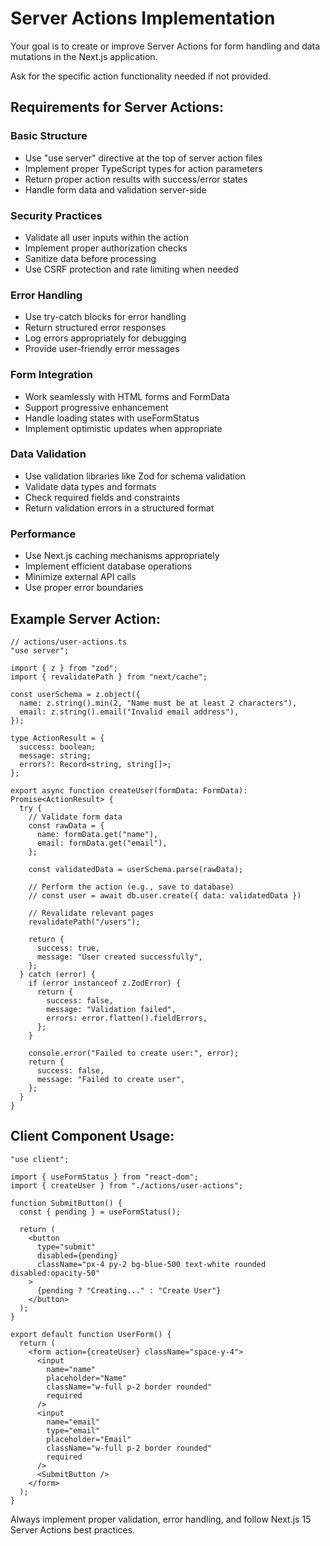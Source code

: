 # Server Actions Implementation

Your goal is to create or improve Server Actions for form handling and data mutations in the Next.js application.

Ask for the specific action functionality needed if not provided.

## Requirements for Server Actions:

### Basic Structure

- Use "use server" directive at the top of server action files
- Implement proper TypeScript types for action parameters
- Return proper action results with success/error states
- Handle form data and validation server-side

### Security Practices

- Validate all user inputs within the action
- Implement proper authorization checks
- Sanitize data before processing
- Use CSRF protection and rate limiting when needed

### Error Handling

- Use try-catch blocks for error handling
- Return structured error responses
- Log errors appropriately for debugging
- Provide user-friendly error messages

### Form Integration

- Work seamlessly with HTML forms and FormData
- Support progressive enhancement
- Handle loading states with useFormStatus
- Implement optimistic updates when appropriate

### Data Validation

- Use validation libraries like Zod for schema validation
- Validate data types and formats
- Check required fields and constraints
- Return validation errors in a structured format

### Performance

- Use Next.js caching mechanisms appropriately
- Implement efficient database operations
- Minimize external API calls
- Use proper error boundaries

## Example Server Action:

```tsx
// actions/user-actions.ts
"use server";

import { z } from "zod";
import { revalidatePath } from "next/cache";

const userSchema = z.object({
  name: z.string().min(2, "Name must be at least 2 characters"),
  email: z.string().email("Invalid email address"),
});

type ActionResult = {
  success: boolean;
  message: string;
  errors?: Record<string, string[]>;
};

export async function createUser(formData: FormData): Promise<ActionResult> {
  try {
    // Validate form data
    const rawData = {
      name: formData.get("name"),
      email: formData.get("email"),
    };

    const validatedData = userSchema.parse(rawData);

    // Perform the action (e.g., save to database)
    // const user = await db.user.create({ data: validatedData })

    // Revalidate relevant pages
    revalidatePath("/users");

    return {
      success: true,
      message: "User created successfully",
    };
  } catch (error) {
    if (error instanceof z.ZodError) {
      return {
        success: false,
        message: "Validation failed",
        errors: error.flatten().fieldErrors,
      };
    }

    console.error("Failed to create user:", error);
    return {
      success: false,
      message: "Failed to create user",
    };
  }
}
```

## Client Component Usage:

```tsx
"use client";

import { useFormStatus } from "react-dom";
import { createUser } from "./actions/user-actions";

function SubmitButton() {
  const { pending } = useFormStatus();

  return (
    <button
      type="submit"
      disabled={pending}
      className="px-4 py-2 bg-blue-500 text-white rounded disabled:opacity-50"
    >
      {pending ? "Creating..." : "Create User"}
    </button>
  );
}

export default function UserForm() {
  return (
    <form action={createUser} className="space-y-4">
      <input
        name="name"
        placeholder="Name"
        className="w-full p-2 border rounded"
        required
      />
      <input
        name="email"
        type="email"
        placeholder="Email"
        className="w-full p-2 border rounded"
        required
      />
      <SubmitButton />
    </form>
  );
}
```

Always implement proper validation, error handling, and follow Next.js 15 Server Actions best practices.
